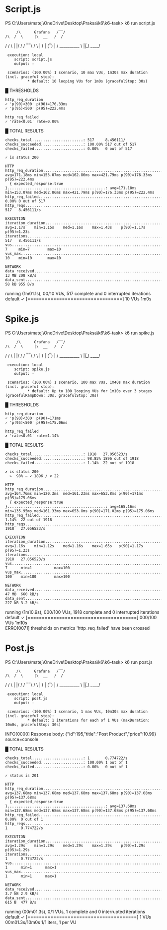 # Script.js

PS C:\Users\matej\OneDrive\Desktop\Praksa\k6\k6-task> k6 run script.js

         /\      Grafana   /‾‾/  
    /\  /  \     |\  __   /  /   
   /  \/    \    | |/ /  /   ‾‾\ 
  /          \   |   (  |  (‾)  |
 / __________ \  |_|\_\  \_____/ 

     execution: local
        script: script.js
        output: -

     scenarios: (100.00%) 1 scenario, 10 max VUs, 1m30s max duration (incl. graceful stop):
              * default: 10 looping VUs for 1m0s (gracefulStop: 30s)



  █ THRESHOLDS

    http_req_duration
    ✓ 'p(90)<300' p(90)=176.33ms
    ✓ 'p(95)<500' p(95)=222.4ms

    http_req_failed
    ✓ 'rate<0.01' rate=0.00%


  █ TOTAL RESULTS

    checks_total.......................: 517     8.456111/ 
    checks_succeeded...................: 100.00% 517 out of 517
    checks_failed......................: 0.00%   0 out of 517

    ✓ is status 200

    HTTP
    http_req_duration.......................................................: avg=171.18ms min=153.07ms med=162.86ms max=421.79ms p(90)=176.33ms p(95)=222.4ms
      { expected_response:true }............................................: avg=171.18ms min=153.07ms med=162.86ms max=421.79ms p(90)=176.33ms p(95)=222.4ms
    http_req_failed.........................................................: 0.00% 0 out of 517
    http_reqs...............................................................: 517   8.456111/s

    EXECUTION
    iteration_duration......................................................: avg=1.17s    min=1.15s    med=1.16s    max=1.43s    p(90)=1.17s    p(95)=1.23s
    iterations..............................................................: 517   8.456111/s
    vus.....................................................................: 7     min=7        max=10
    vus_max.................................................................: 10    min=10       max=10

    NETWORK
    data_received...........................................................: 13 MB 208 kB/s
    data_sent...............................................................: 58 kB 955 B/s



                                                           
running (1m01.1s), 00/10 VUs, 517 complete and 0 interrupted iterations                                               
default ✓ [=================================] 10 VUs  1m0s 




# Spike.js




PS C:\Users\matej\OneDrive\Desktop\Praksa\k6\k6-task> k6 run spike.js 

         /\      Grafana   /‾‾/  
    /\  /  \     |\  __   /  /   
   /  \/    \    | |/ /  /   ‾‾\ 
  /          \   |   (  |  (‾)  |
 / __________ \  |_|\_\  \_____/ 

     execution: local
        script: spike.js
        output: -

     scenarios: (100.00%) 1 scenario, 100 max VUs, 1m40s max duration (incl. graceful stop):
              * default: Up to 100 looping VUs for 1m10s over 3 stages (gracefulRampDown: 30s, gracefulStop: 30s)



  █ THRESHOLDS

    http_req_duration
    ✓ 'p(90)<300' p(90)=171ms
    ✓ 'p(95)<500' p(95)=175.06ms

    http_req_failed
    ✗ 'rate<0.01' rate=1.14%


  █ TOTAL RESULTS

    checks_total.......................: 1918   27.056523/s
    checks_succeeded...................: 98.85% 1896 out of 1918
    checks_failed......................: 1.14%  22 out of 1918

    ✗ is status 200
      ↳  98% — ✓ 1896 / ✗ 22

    HTTP
    http_req_duration.......................................................: avg=164.76ms min=120.3ms  med=161.23ms max=653.8ms p(90)=171ms    p(95)=175.06ms
      { expected_response:true }............................................: avg=165.16ms min=135.95ms med=161.33ms max=653.8ms p(90)=171.02ms p(95)=175.06ms
    http_req_failed.........................................................: 1.14%  22 out of 1918
    http_reqs...............................................................: 1918   27.056523/s

    EXECUTION
    iteration_duration......................................................: avg=1.16s    min=1.12s    med=1.16s    max=1.65s   p(90)=1.17s    p(95)=1.23s
    iterations..............................................................: 1918   27.056523/s
    vus.....................................................................: 7      min=1          max=100
    vus_max.................................................................: 100    min=100        max=100

    NETWORK
    data_received...........................................................: 47 MB  660 kB/s
    data_sent...............................................................: 227 kB 3.2 kB/s



                                                                                                                                            
running (1m10.9s), 000/100 VUs, 1918 complete and 0 interrupted iterations                                                                  
default ✓ [======================================] 000/100 VUs  1m10s                                                                       
ERRO[0071] thresholds on metrics 'http_req_failed' have been crossed




# Post.js



PS C:\Users\matej\OneDrive\Desktop\Praksa\k6\k6-task> k6 run post.js  

         /\      Grafana   /‾‾/  
    /\  /  \     |\  __   /  /   
   /  \/    \    | |/ /  /   ‾‾\ 
  /          \   |   (  |  (‾)  |
 / __________ \  |_|\_\  \_____/ 

     execution: local
        script: post.js
        output: -

     scenarios: (100.00%) 1 scenario, 1 max VUs, 10m30s max duration (incl. graceful stop):
              * default: 1 iterations for each of 1 VUs (maxDuration: 10m0s, gracefulStop: 30s)

INFO[0000] Response body: {"id":195,"title":"Post Product","price":10.99}  source=console


  █ TOTAL RESULTS

    checks_total.......................: 1       0.774722/s
    checks_succeeded...................: 100.00% 1 out of 1
    checks_failed......................: 0.00%   0 out of 1

    ✓ status is 201

    HTTP
    http_req_duration.......................................................: avg=137.68ms min=137.68ms med=137.68ms max=137.68ms p(90)=137.68ms p(95)=137.68ms
      { expected_response:true }............................................: avg=137.68ms min=137.68ms med=137.68ms max=137.68ms p(90)=137.68ms p(95)=137.68ms
    http_req_failed.........................................................: 0.00%  0 out of 1
    http_reqs...............................................................: 1      0.774722/s

    EXECUTION
    iteration_duration......................................................: avg=1.29s    min=1.29s    med=1.29s    max=1.29s    p(90)=1.29s    p(95)=1.29s
    iterations..............................................................: 1      0.774722/s
    vus.....................................................................: 1      min=1      max=1
    vus_max.................................................................: 1      min=1      max=1

    NETWORK
    data_received...........................................................: 3.7 kB 2.9 kB/s
    data_sent...............................................................: 615 B  477 B/s



                                                                                                                                            
running (00m01.3s), 0/1 VUs, 1 complete and 0 interrupted iterations                                                                        
default ✓ [======================================] 1 VUs  00m01.3s/10m0s  1/1 iters, 1 per VU   